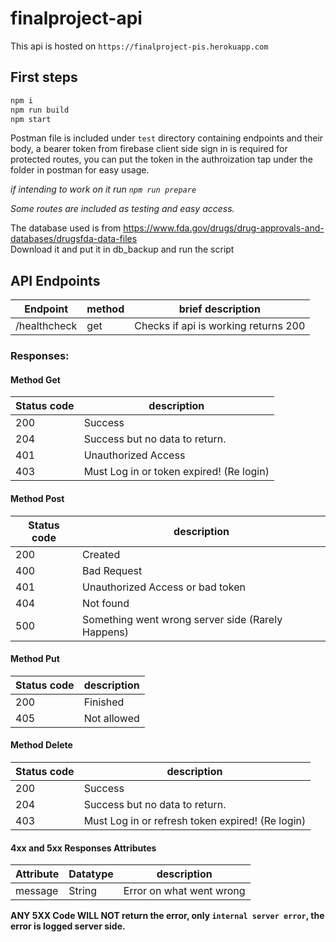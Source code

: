 # finalproject-api

This api is hosted on `https://finalproject-pis.herokuapp.com`

## First steps

```bash
npm i
npm run build
npm start
```

Postman file is included under `test` directory containing endpoints and their body, a bearer token from firebase client side sign in is required for protected routes, you can put the token in the authroization tap under the folder in postman for easy usage.

_if intending to work on it run `npm run prepare`_

_Some routes are included as testing and easy access._

The database used is from https://www.fda.gov/drugs/drug-approvals-and-databases/drugsfda-data-files      
Download it and put it in db_backup and run the script 

## API Endpoints

| Endpoint     | method | brief description                    |
| ------------ | ------ | ------------------------------------ |
| /healthcheck | get    | Checks if api is working returns 200 |

### Responses:

#### Method Get

| Status code | description                              |
| ----------- | ---------------------------------------- |
| 200         | Success                                  |
| 204         | Success but no data to return.           |
| 401         | Unauthorized Access                      |
| 403         | Must Log in or token expired! (Re login) |

#### Method Post

| Status code | description                                       |
| ----------- | ------------------------------------------------- |
| 200         | Created                                           |
| 400         | Bad Request                                       |
| 401         | Unauthorized Access or bad token                  |
| 404         | Not found                                         |
| 500         | Something went wrong server side (Rarely Happens) |

#### Method Put

| Status code | description |
| ----------- | ----------- |
| 200         | Finished    |
| 405         | Not allowed |

#### Method Delete

| Status code | description                                      |
| ----------- | ------------------------------------------------ |
| 200         | Success                                          |
| 204         | Success but no data to return.                   |
| 403         | Must Log in or refresh token expired! (Re login) |

#### 4xx and 5xx Responses Attributes

| Attribute | Datatype | description              |
| --------- | -------- | ------------------------ |
| message   | String   | Error on what went wrong |

**ANY 5XX Code WILL NOT return the error, only `internal server error`, the error is logged server side.**
